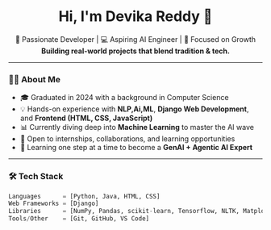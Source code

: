 <h1 align="center">Hi, I'm Devika Reddy 👋</h1>

<p align="center">
  🚀 Passionate Developer | 💻 Aspiring AI Engineer | 🎯 Focused on Growth <br>
  <strong>Building real-world projects that blend tradition & tech.</strong>
</p>

---

### 👩‍🎓 About Me

- 🎓 Graduated in 2024 with a background in Computer Science  
- 💡 Hands-on experience with **NLP,Ai,ML**, **Django Web Development**, and **Frontend (HTML, CSS, JavaScript)**
- 📊 Currently diving deep into **Machine Learning** to master the AI wave
- 💼 Open to internships, collaborations, and learning opportunities
- 🌱 Learning one step at a time to become a **GenAI + Agentic AI Expert**

---

### 🛠️ Tech Stack

```python
Languages      = [Python, Java, HTML, CSS]
Web Frameworks = [Django]
Libraries      = [NumPy, Pandas, scikit-learn, Tensorflow, NLTK, Matplotlib]
Tools/Other    = [Git, GitHub, VS Code]
